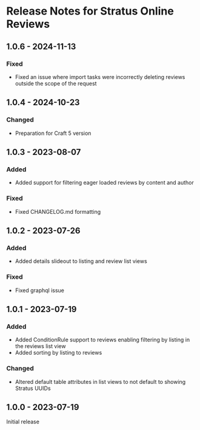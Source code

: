 # Release Notes for Stratus Online Reviews

## 1.0.6 - 2024-11-13

### Fixed

- Fixed an issue where import tasks were incorrectly deleting reviews outside the scope of the request

## 1.0.4 - 2024-10-23

### Changed

- Preparation for Craft 5 version

## 1.0.3 - 2023-08-07

### Added

- Added support for filtering eager loaded reviews by content and author

### Fixed

- Fixed CHANGELOG.md formatting

## 1.0.2 - 2023-07-26

### Added

- Added details slideout to listing and review list views

### Fixed

- Fixed graphql issue

## 1.0.1 - 2023-07-19

### Added

- Added ConditionRule support to reviews enabling filtering by listing in the reviews list view
- Added sorting by listing to reviews

### Changed

- Altered default table attributes in list views to not default to showing Stratus UUIDs


## 1.0.0 - 2023-07-19

Initial release